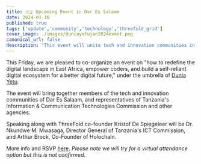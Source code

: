```yaml
---
title: 🇹🇿 Upcoming Event in Dar Es Salaam
date: 2024-01-16
published: true
tags: ['update','community','technology','threefold_grid']
cover_image: ./images/duniayetujan2024event.png
canonical_url: false
description: "This event will unite tech and innovation communities in Dar Es Salaam with representatives from Tanzania's ICT Commission and other agencies."
---
```


This Friday, we are pleased to co-organize an event on "how to redefine the digital landscape in East Africa, empower coders, and build a self-reliant digital ecosystem for a better digital future," under the umbrella of [Dunia Yetu](https://forum.threefold.io/t/introducing-dunia-yetu/4147).

The event will bring together members of the tech and innovation communities of Dar Es Salaam, and representatives of Tanzania's Information & Communication Technologies Commission and other agencies.

Speaking along with ThreeFold co-founder Kristof De Spiegeleer will be Dr. Nkundwe M. Mwasaga, Director General of Tanzania's ICT Commission, and Arthur Brock, Co-Founder of Holochain.

More info and RSVP [here](https://lu.ma/ypo3efg4). *Please note we will try for a virtual attendance option but this is not confirmed.*